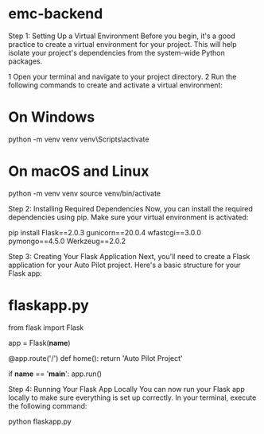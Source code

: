 # emc-backend

Step 1: Setting Up a Virtual Environment
Before you begin, it's a good practice to create a virtual environment for your project. This will help isolate your project's dependencies from the system-wide Python packages.

1  Open your terminal and navigate to your project directory.
2  Run the following commands to create and activate a virtual environment:

# On Windows
python -m venv venv
venv\Scripts\activate

# On macOS and Linux
python -m venv venv
source venv/bin/activate

Step 2: Installing Required Dependencies
Now, you can install the required dependencies using pip. Make sure your virtual environment is activated:

pip install Flask==2.0.3 gunicorn==20.0.4 wfastcgi==3.0.0 pymongo==4.5.0 Werkzeug==2.0.2

Step 3: Creating Your Flask Application
Next, you'll need to create a Flask application for your Auto Pilot project. Here's a basic structure for your Flask app:

# flaskapp.py
from flask import Flask

app = Flask(__name__)

@app.route('/')
def home():
    return 'Auto Pilot Project'

if __name__ == '__main__':
    app.run()


Step 4: Running Your Flask App Locally
You can now run your Flask app locally to make sure everything is set up correctly. In your terminal, execute the following command:

python flaskapp.py

